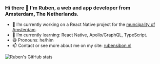 ### Hi there 👋 I'm Ruben, a web and app developer from Amsterdam, The Netherlands.

<!--
**RubenSibon/RubenSibon** is a ✨ _special_ ✨ repository because its `README.md` (this file) appears on your GitHub profile.

Here are some ideas to get you started:

- 🔭 I’m currently working on ...
- 🌱 I’m currently learning ...
- 👯 I’m looking to collaborate on ...
- 🤔 I’m looking for help with ...
- 💬 Ask me about ...
- 📫 How to reach me: ...
- 😄 Pronouns: ...
- ⚡ Fun fact: ...
-->

- 🔭 I’m currently working on a React Native project for the [muncipality of Amsterdam](https://www.amsterdam.nl/).
- 🌱 I’m currently learning: React Native, Apollo/GraphQL, TypeScript.
- 😄 Pronouns: he/him
- 📫 Contact or see more about me on my site: [rubensibon.nl](https://www.rubensibon.nl/)

![Ruben's GitHub stats](https://github-readme-stats.vercel.app/api?username=RubenSibon&bg_color=30,e96443,904e95&title_color=fff&text_color=fff&hide=stars)
